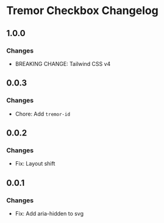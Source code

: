 # Tremor Checkbox Changelog

## 1.0.0

### Changes

- BREAKING CHANGE: Tailwind CSS v4

## 0.0.3

### Changes

- Chore: Add `tremor-id`

## 0.0.2

### Changes

- Fix: Layout shift

## 0.0.1

### Changes

- Fix: Add aria-hidden to svg
